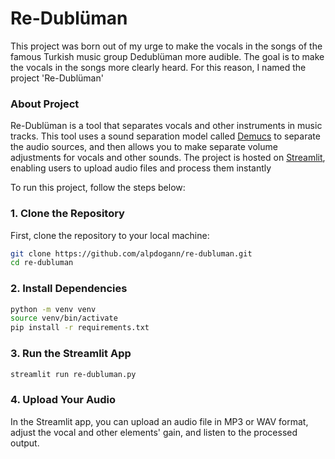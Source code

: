 # Re-Dublüman

This project was born out of my urge to make the vocals in the songs of the famous Turkish music group Dedublüman more audible. The goal is to make the vocals in the songs more clearly heard. For this reason, I named the project 'Re-Dublüman'

### About Project
Re-Dublüman is a tool that separates vocals and other instruments in music tracks. This tool uses a sound separation model called [Demucs](https://github.com/facebookresearch/demucs) to separate the audio sources, and then allows you to make separate volume adjustments for vocals and other sounds. The project is hosted on [Streamlit](https://re-dubluman.streamlit.app), enabling users to upload audio files and process them instantly

To run this project, follow the steps below:

### 1. **Clone the Repository**

First, clone the repository to your local machine:

```bash
git clone https://github.com/alpdogann/re-dubluman.git
cd re-dubluman
```

### 2. **Install Dependencies**
```bash
python -m venv venv
source venv/bin/activate
pip install -r requirements.txt
```
### 3. **Run the Streamlit App**
```bash
streamlit run re-dubluman.py
```
### 4. **Upload Your Audio**
In the Streamlit app, you can upload an audio file in MP3 or WAV format, adjust the vocal and other elements' gain, and listen to the processed output.

